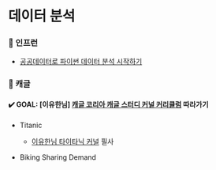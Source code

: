<!-- #region -->
# 데이터 분석
### 🌿 인프런
- [공공데이터로 파이썬 데이터 분석 시작하기](https://www.inflearn.com/course/%EA%B3%B5%EA%B3%B5%EB%8D%B0%EC%9D%B4%ED%84%B0%EB%A1%9C-%ED%8C%8C%EC%9D%B4%EC%8D%AC-%EB%8D%B0%EC%9D%B4%ED%84%B0-%EB%B6%84%EC%84%9D-%EC%8B%9C%EC%9E%91%ED%95%98%EA%B8%B0)


### 🌿 캐글
#### ✔️ GOAL: [이유한님] [캐글 코리아 캐글 스터디 커널 커리큘럼](https://kaggle-kr.tistory.com/32) 따라가기
- Titanic
  - [이유한님 타이타닉 커널](https://kaggle-kr.tistory.com/17) 필사

- Biking Sharing Demand
<!-- #endregion -->
